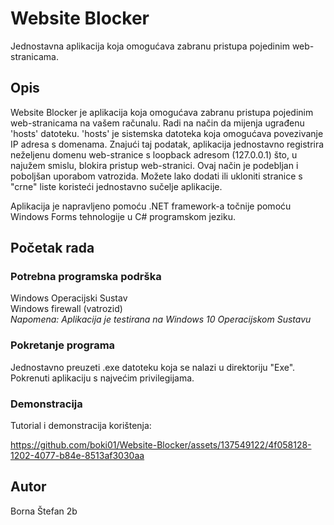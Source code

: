 # Website Blocker

Jednostavna aplikacija koja omogućava zabranu pristupa pojedinim web-stranicama.

## Opis

<!--Website Blocker is an app that lets you block any website on your PC without installing any additional software. It works by modifying the <br />built-in 'hosts' file, which is a system file that maps domain names to IP addresses. 
By redirecting unwanted websites to the loopback address (127.0.0.1), Website Blocker prevents them from loading in your browser. You can easily add or remove websites from your block list using the app’s simple interface. -->

Website Blocker je aplikacija koja omogućava zabranu pristupa pojedinim web-stranicama na vašem računalu. Radi na način da mijenja ugrađenu 'hosts' datoteku. 'hosts' je sistemska datoteka koja omogućava povezivanje IP adresa s domenama. Znajući taj podatak, aplikacija jednostavno registrira neželjenu domenu web-stranice s loopback adresom (127.0.0.1) što, u najužem smislu, blokira pristup web-stranici. Ovaj način je podebljan i poboljšan uporabom vatrozida. Možete lako dodati ili ukloniti stranice s "crne" liste koristeći jednostavno sučelje aplikacije.

Aplikacija je napravljeno pomoću .NET framework-a točnije pomoću Windows Forms tehnologije u C# programskom jeziku.

## Početak rada

### Potrebna programska podrška

Windows Operacijski Sustav
<br />Windows firewall (vatrozid)
<br />*Napomena: Aplikacija je testirana na Windows 10 Operacijskom Sustavu*

### Pokretanje programa

Jednostavno preuzeti .exe datoteku koja se nalazi u direktoriju "Exe". Pokrenuti aplikaciju s najvećim privilegijama.

### Demonstracija

Tutorial i demonstracija korištenja:


https://github.com/boki01/Website-Blocker/assets/137549122/4f058128-1202-4077-b84e-8513af3030aa


## Autor

Borna Štefan 2b

